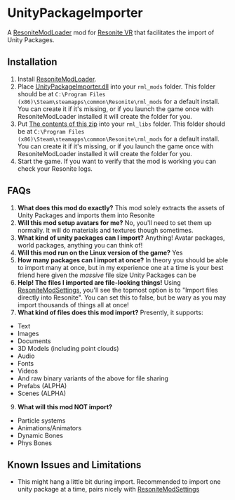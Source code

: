 # UnityPackageImporter

A [ResoniteModLoader](https://github.com/resonite-modding-group/ResoniteModLoader) mod for [Resonite VR](https://Resonite.com/) that facilitates the import of Unity Packages.

## Installation
1. Install [ResoniteModLoader](https://github.com/resonite-modding-group/ResoniteModLoader).
2. Place [UnityPackageImporter.dll](https://github.com/dfgHiatus/ResoniteUnityPackagesImporter/releases/latest/download/UnityPackageImporter.dll) into your `rml_mods` folder. This folder should be at `C:\Program Files (x86)\Steam\steamapps\common\Resonite\rml_mods` for a default install. You can create it if it's missing, or if you launch the game once with ResoniteModLoader installed it will create the folder for you.
3. Put [The contents of this zip](https://ci.appveyor.com/api/buildjobs/mk8takud6nqne47k/artifacts/YamlDotNet%2Fbin%2FRelease%2FRelease-Net47.zip) into your `rml_libs` folder. This folder should be at `C:\Program Files (x86)\Steam\steamapps\common\Resonite\rml_mods` for a default install. You can create it if it's missing, or if you launch the game once with ResoniteModLoader installed it will create the folder for you.
4. Start the game. If you want to verify that the mod is working you can check your Resonite logs.

## FAQs
1. <b>What does this mod do exactly?</b> This mod solely extracts the assets of Unity Packages and imports them into Resonite
1. <b>Will this mod setup avatars for me?</b> No, you'll need to set them up normally. It will do materials and textures though sometimes.
1. <b>What kind of unity packages can I import?</b> Anything! Avatar packages, world packages, anything you can think of!
1. <b>Will this mod run on the Linux version of the game?</b> Yes
1. <b>How many packages can I import at once?</b> In theory you should be able to import many at once, but in my experience one at a time is your best friend here given the <i>massive</i> file size Unity Packages can be
1. <b>Help! The files I imported are file-looking things!</b> Using [ResoniteModSettings](https://github.com/badhaloninja/ResoniteModSettings), you'll see the topmost option is to "Import files directly into Resonite". You can set this to false, but be wary as you may import thousands of things all at once!
1. <b>What kind of files does this mod import?</b>
Presently, it supports:
- Text
- Images
- Documents 
- 3D Models (including point clouds)
- Audio
- Fonts
- Videos
- And raw binary variants of the above for file sharing
- Prefabs (ALPHA)
- Scenes (ALPHA)
9. <b>What will this mod NOT import?</b>
- Particle systems
- Animations/Animators
- Dynamic Bones
- Phys Bones

## Known Issues and Limitations
- This might hang a little bit during import. Recommended to import one unity package at a time, pairs nicely with [ResoniteModSettings](https://github.com/badhaloninja/ResoniteModSettings)
